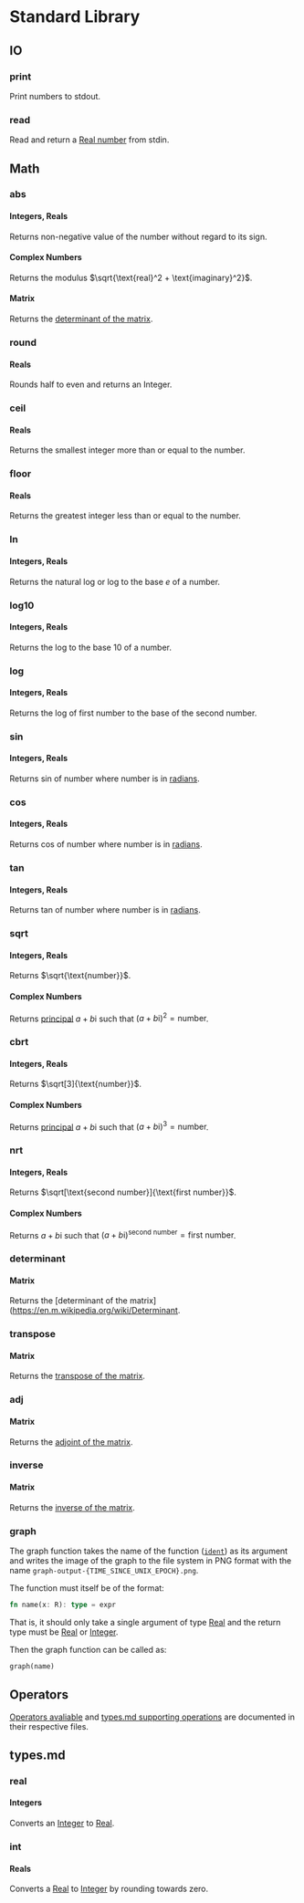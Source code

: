 # Standard Library 

## IO

### print

Print numbers to stdout.

### read

Read and return a [Real number](/docs/types.md#Real%20ℝ) from stdin.

## Math

### abs

#### Integers, Reals

Returns non-negative value of the number without regard to its sign.

#### Complex Numbers

Returns the modulus $\sqrt{\text{real}^2 + \text{imaginary}^2}$.

#### Matrix

Returns the [determinant of the matrix](https://en.m.wikipedia.org/wiki/Determinant).

### round

#### Reals

Rounds half to even and returns an Integer.

### ceil

#### Reals

Returns the smallest integer more than or equal to the number.

### floor

#### Reals

Returns the greatest integer less than or equal to the number.

### ln

#### Integers, Reals

Returns the natural log or log to the base $e$ of a number.

### log10

#### Integers, Reals

Returns the log to the base $10$ of a number.

### log

#### Integers, Reals

Returns the log of first number to the base of the second number.

### sin

#### Integers, Reals

Returns sin of number where number is in [radians](https://en.m.wikipedia.org/wiki/Radian).

### cos

#### Integers, Reals

Returns cos of number where number is in [radians](https://en.m.wikipedia.org/wiki/Radian).

### tan

#### Integers, Reals

Returns tan of number where number is in [radians](https://en.m.wikipedia.org/wiki/Radian).

### sqrt

#### Integers, Reals

Returns $\sqrt{\text{number}}$.

#### Complex Numbers

Returns [principal](https://en.m.wikipedia.org/wiki/Square_root#Principal_square_root_of_a_complex_number) $a + b\mathrm{i}$ such that $(a+b\mathrm{i})^2 = \text{number}$.

### cbrt

#### Integers, Reals

Returns $\sqrt[3]{\text{number}}$.

#### Complex Numbers

Returns [principal](https://en.m.wikipedia.org/wiki/Cube_root#Complex_numbers) $a + b\mathrm{i}$ such that $(a+b\mathrm{i})^3 = \text{number}$.

### nrt

#### Integers, Reals

Returns $\sqrt[\text{second number}]{\text{first number}}$.

#### Complex Numbers

Returns $a + b\mathrm{i}$ such that $(a+b\mathrm{i})^{\text{second number}} = \text{first number}$.

### determinant

#### Matrix

Returns the [determinant of the matrix](https://en.m.wikipedia.org/wiki/Determinant.

### transpose

#### Matrix

Returns the [transpose of the matrix](https://en.wikipedia.org/wiki/Transpose).

### adj

#### Matrix

Returns the [adjoint of the matrix](https://en.wikipedia.org/wiki/Adjugate_matrix).

### inverse

#### Matrix

Returns the [inverse of the matrix](https://en.wikipedia.org/wiki/Invertible_matrix).

### graph

The graph function takes the name of the function ([`ident`](/docs/syntax.md#identifie)) as its argument and writes the image of the graph to the file system in PNG format with the name `graph-output-{TIME_SINCE_UNIX_EPOCH}.png`.

The function must itself be of the format:

```rust
fn name(x: R): type = expr
```

That is, it should only take a single argument of type [Real](/docs/types.md#Real%20ℝ) and the return type must be [Real](/docs/types.md#Real%20ℝ) or [Integer](/docs/types.md#Int%20[ℤ]).

Then the graph function can be called as:

```rust
graph(name)
```

## Operators

[Operators avaliable](/docs/operators.md) and [types.md supporting operations](/docs/types.md) are documented in their respective files.

## types.md

### real

#### Integers

Converts an [Integer](/docs/types.md#Int%20[ℤ]) to [Real](/docs/types.md#Real%20ℝ).

### int

#### Reals

Converts a [Real](/docs/types.md#Real%20ℝ) to [Integer](/docs/types.md#Int%20[ℤ]) by rounding towards zero.
